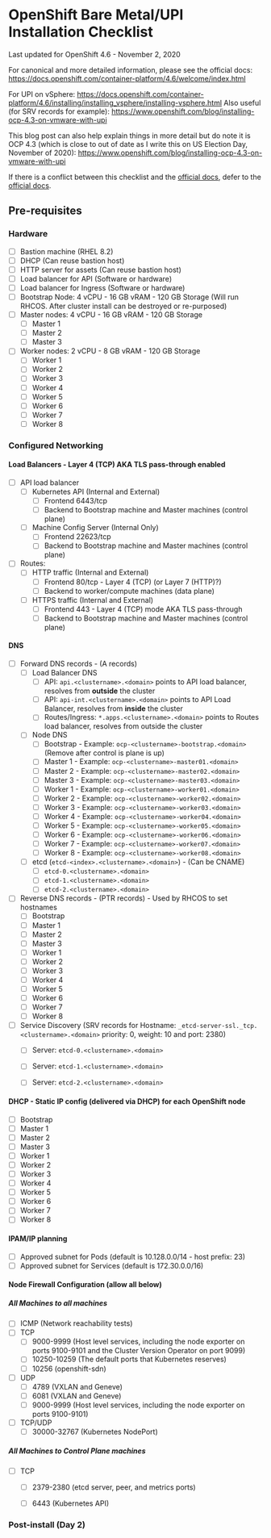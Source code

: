 # OpenShift Bare Metal/UPI Installation Checklist

Last updated for OpenShift 4.6 - November 2, 2020

For canonical and more detailed information, please see the official docs:  https://docs.openshift.com/container-platform/4.6/welcome/index.html

For UPI on vSphere:  https://docs.openshift.com/container-platform/4.6/installing/installing_vsphere/installing-vsphere.html
Also useful (for SRV records for example): https://www.openshift.com/blog/installing-ocp-4.3-on-vmware-with-upi

This blog post can also help explain things in more detail but do note it is OCP 4.3 (which is close to out of date as I write this on US Election Day, November of 2020):  https://www.openshift.com/blog/installing-ocp-4.3-on-vmware-with-upi

If there is a conflict between this checklist and the [official docs](https://docs.openshift.com/container-platform/4.6/welcome/index.html), defer to the [official docs](https://docs.openshift.com/container-platform/4.6/welcome/index.html).

## Pre-requisites

### Hardware

- [ ] Bastion machine (RHEL 8.2)
- [ ] DHCP (Can reuse bastion host)
- [ ] HTTP server for assets (Can reuse bastion host)
- [ ] Load balancer for API (Software or hardware)
- [ ] Load balancer for Ingress (Software or hardware)
- [ ] Bootstrap Node: 4 vCPU - 16 GB vRAM - 120 GB Storage (Will run RHCOS. After cluster install can be destroyed or re-purposed)
- [ ] Master nodes: 4 vCPU - 16 GB vRAM - 120 GB Storage
  - [ ] Master 1
  - [ ] Master 2
  - [ ] Master 3
- [ ] Worker nodes: 2 vCPU - 8 GB vRAM - 120 GB Storage
  - [ ] Worker 1
  - [ ] Worker 2
  - [ ] Worker 3
  - [ ] Worker 4
  - [ ] Worker 5
  - [ ] Worker 6
  - [ ] Worker 7
  - [ ] Worker 8

### Configured Networking

#### Load Balancers - Layer 4 (TCP) AKA TLS pass-through enabled

- [ ] API load balancer
  - [ ] Kubernetes API (Internal and External)
    - [ ] Frontend 6443/tcp
    - [ ] Backend to Bootstrap machine and Master machines (control plane)
  - [ ] Machine Config Server (Internal Only)
    - [ ] Frontend 22623/tcp
    - [ ] Backend to Bootstrap machine and Master machines (control plane)
- [ ] Routes:
  - [ ] HTTP traffic (Internal and External)
    - [ ] Frontend 80/tcp - Layer 4 (TCP) (or Layer 7 (HTTP)?)
    - [ ] Backend to worker/compute machines (data plane)
  - [ ] HTTPS traffic (Internal and External)
    - [ ] Frontend 443 - Layer 4 (TCP) mode AKA TLS pass-through
    - [ ] Backend to Bootstrap machine and Master machines (control plane)

#### DNS

- [ ] Forward DNS records - (A records)
  - [ ] Load Balancer DNS
    - [ ] API: `api.<clustername>.<domain>` points to API load balancer, resolves from **outside** the cluster
    - [ ] API: `api-int.<clustername>.<domain>` points to API Load Balancer, resolves from **inside** the cluster
    - [ ] Routes/Ingress: `*.apps.<clustername>.<domain>` points to Routes load balancer, resolves from outside the cluster
  - [ ] Node DNS
    - [ ] Bootstrap - Example: `ocp-<clustername>-bootstrap.<domain>` (Remove after control is plane is up)
    - [ ] Master 1 - Example: `ocp-<clustername>-master01.<domain>`
    - [ ] Master 2 - Example: `ocp-<clustername>-master02.<domain>`
    - [ ] Master 3 - Example: `ocp-<clustername>-master03.<domain>`
    - [ ] Worker 1 - Example: `ocp-<clustername>-worker01.<domain>`
    - [ ] Worker 2 - Example: `ocp-<clustername>-worker02.<domain>`
    - [ ] Worker 3 - Example: `ocp-<clustername>-worker03.<domain>`
    - [ ] Worker 4 - Example: `ocp-<clustername>-worker04.<domain>`
    - [ ] Worker 5 - Example: `ocp-<clustername>-worker05.<domain>`
    - [ ] Worker 6 - Example: `ocp-<clustername>-worker06.<domain>`
    - [ ] Worker 7 - Example: `ocp-<clustername>-worker07.<domain>`
    - [ ] Worker 8 - Example: `ocp-<clustername>-worker08.<domain>`
  - [ ] etcd (`etcd-<index>.<clustername>.<domain>`) - (Can be CNAME)
    - [ ] `etcd-0.<clustername>.<domain>`
    - [ ] `etcd-1.<clustername>.<domain>`
    - [ ] `etcd-2.<clustername>.<domain>`
- [ ] Reverse DNS records - (PTR records) - Used by RHCOS to set hostnames
  - [ ] Bootstrap
  - [ ] Master 1
  - [ ] Master 2
  - [ ] Master 3
  - [ ] Worker 1
  - [ ] Worker 2
  - [ ] Worker 3
  - [ ] Worker 4
  - [ ] Worker 5
  - [ ] Worker 6
  - [ ] Worker 7
  - [ ] Worker 8
- [ ] Service Discovery (SRV records for Hostname: `_etcd-server-ssl._tcp.<clustername>.<domain>` priority: 0, weight: 10 and port: 2380)
  - [ ] Server: `etcd-0.<clustername>.<domain>`
  - [ ] Server: `etcd-1.<clustername>.<domain>`
  - [ ] Server: `etcd-2.<clustername>.<domain>`


#### DHCP - Static IP config (delivered via DHCP) for each OpenShift node
- [ ] Bootstrap
- [ ] Master 1
- [ ] Master 2
- [ ] Master 3
- [ ] Worker 1
- [ ] Worker 2
- [ ] Worker 3
- [ ] Worker 4
- [ ] Worker 5
- [ ] Worker 6
- [ ] Worker 7
- [ ] Worker 8

#### IPAM/IP planning

- [ ] Approved subnet for Pods (default is 10.128.0.0/14 - host prefix: 23)
- [ ] Approved subnet for Services (default is 172.30.0.0/16)

#### Node Firewall Configuration (allow all below)

##### All Machines to all machines

- [ ] ICMP (Network reachability tests)
- [ ] TCP
  - [ ] 9000-9999 (Host level services, including the node exporter on ports 9100-9101 and the Cluster Version Operator on port 9099)
  - [ ] 10250-10259 (The default ports that Kubernetes reserves)
  - [ ] 10256 (openshift-sdn)
- [ ] UDP
  - [ ] 4789 (VXLAN and Geneve)
  - [ ] 6081 (VXLAN and Geneve)
  - [ ] 9000-9999 (Host level services, including the node exporter on ports 9100-9101)
- [ ] TCP/UDP
  - [ ] 30000-32767 (Kubernetes NodePort)

##### All Machines to Control Plane machines

- [ ] TCP
  - [ ] 2379-2380 (etcd server, peer, and metrics ports)
  - [ ] 6443 (Kubernetes API)


### Post-install (Day 2)

